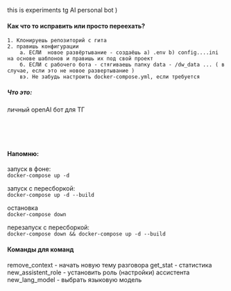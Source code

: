 this is experiments tg AI personal bot )

#### Как что то исправить или просто переехать?
    1. Клонируешь репозиторий с гита
    2. правишь конфигурации
        а. ЕСЛИ  новое развёртывание - создаёшь а) .env b) config....ini на основе шаблонов и правишь их под свой проект
        б. ЕСЛИ с рабочего бота - стягиваешь папку data - /dw_data ... ( в случае, если это не новое развертывание )
        вэ. Не забудь настроить docker-compose.yml, если требуется

##### Что это:
личный openAI бот для ТГ

<br><br><br>
#### Напомню:
запуск в фоне:<br>
``` docker-compose up -d ```
 
запуск с пересборкой:<br>
``` docker-compose up -d --build ```

остановка<br>
``` docker-compose down ```

перезапуск с пересборкой:<br>
```docker-compose down && docker-compose up -d --build```

#### Команды для команд

remove_context - начать новую тему разговора
get_stat - статистика
new_assistent_role - установить роль (настройки) ассистента
new_lang_model - выбрать языковую модель